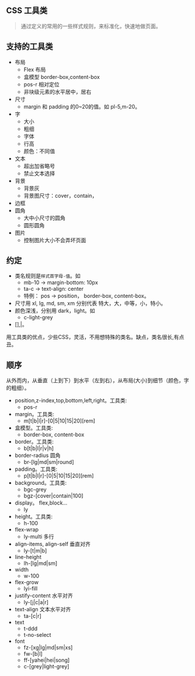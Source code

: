 ## CSS 工具类
> 通过定义的常用的一些样式规则，来标准化，快速地做页面。

## 支持的工具类
* 布局
  * Flex 布局
  * 盒模型 border-box,content-box
  * pos-r 相对定位
  * 非块级元素的水平居中，居右
* 尺寸
  * margin 和 padding 的0~20的值。如 pl-5,m-20。
* 字
  * 大小
  * 粗细
  * 字体
  * 行高
  * 颜色：不同值
* 文本
  * 超出加省略号
  * 禁止文本选择
* 背景
  * 背景灰
  * 背景图尺寸：cover，contain，
* 边框
* 圆角
  * 大中小尺寸的圆角
  * 圆形圆角
* 图片
  * 控制图片大小不会弄坏页面

## 约定
* 类名规则是`样式首字母-值`。如
  * mb-10 -> margin-bottom: 10px
  * ta-c -> text-align: center
  * 特例： pos -> position， border-box, content-box。 
* 尺寸用 xl, lg, md, sm, xm 分别代表 特大，大，中等，小，特小。
* 颜色深浅，分别用 dark，light。如
  * c-light-grey
* [],|。


用工具类的优点，少些CSS，灵活，不用想特殊的类名。缺点，类名很长,有点丑。


## 顺序
从外而内，从垂直（上到下）到水平（左到右），从布局(大小)到细节（颜色，字的粗细）。

* position,z-index,top,bottom,left,right。工具类:
  * pos-r
* margin。工具类:
  * m[t|b|l|r]-[0|5|10|15|20][rem]
* 盒模型。工具类:
  * border-box, content-box
* border。工具类:
  * b[t|b|l|r|v|h]
* border-radius 圆角
  * br-[lg|md|sm|round]
* padding。工具类:
  * p[t|b|l|r]-[0|5|10|15|20][rem]
* background。工具类:
  * bgc-grey
  * bgz-[cover|contain|100]
* display。 flex,block...
  * ly
* height。工具类:
  * h-100
* flex-wrap
  * ly-multi 多行
* align-items, align-self 垂直对齐
  * ly-[t|m|b]
* line-height
  * lh-[lg|md|sm]
* width
  * w-100
* flex-grow
  * lyi-fill
* justify-content 水平对齐
  * ly-[j|c|a|r]
* text-align 文本水平对齐
  * ta-[c|r]
* text
  * t-ddd
  * t-no-select
* font
  * fz-[xg|lg|md|sm|xs]
  * fw-[b|l]
  * ff-[yahei|hei|song]
  * c-[grey|light-grey]